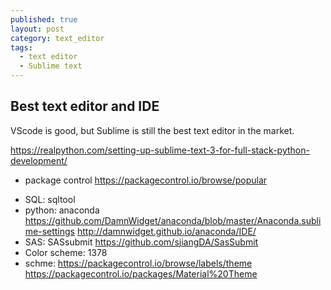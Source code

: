```yaml
---
published: true
layout: post
category: text_editor
tags:
  - text editor
  - Sublime text
---
```

## Best text editor and IDE

VScode is good, but Sublime is still the best text editor in the market.


https://realpython.com/setting-up-sublime-text-3-for-full-stack-python-development/

* package control
https://packagecontrol.io/browse/popular

- SQL: sqltool
- python: anaconda https://github.com/DamnWidget/anaconda/blob/master/Anaconda.sublime-settings
				http://damnwidget.github.io/anaconda/IDE/
- SAS: SASsubmit https://github.com/sjiangDA/SasSubmit
- Color scheme: 1378
- schme: https://packagecontrol.io/browse/labels/theme
		https://packagecontrol.io/packages/Material%20Theme
